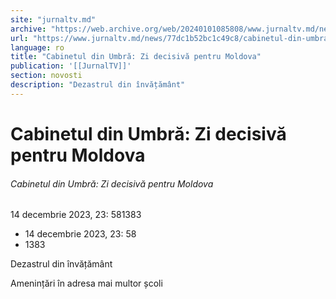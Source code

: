```yaml
---
site: "jurnaltv.md"
archive: "https://web.archive.org/web/20240101085808/www.jurnaltv.md/news/77dc1b52bc1c49c8/cabinetul-din-umbra-zi-decisiva-pentru-moldova.html"
url: "https://www.jurnaltv.md/news/77dc1b52bc1c49c8/cabinetul-din-umbra-zi-decisiva-pentru-moldova.html"
language: ro
title: "Cabinetul din Umbră: Zi decisivă pentru Moldova"
publication: '[[JurnalTV]]'
section: novosti
description: "Dezastrul din învățământ"
---
```


# Cabinetul din Umbră: Zi decisivă pentru Moldova

###### Cabinetul din Umbră: Zi decisivă pentru Moldova

14 decembrie 2023, 23: 581383

- 14 decembrie 2023, 23: 58
- 1383

Dezastrul din învățământ

Amenințări în adresa mai multor școli